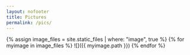 ```yaml
---
layout: nofooter
title: Pictures
permalink: /pics/
---
```


{% assign image_files = site.static_files | where: "image", true %}
{% for myimage in image_files %}
  ![]({{ myimage.path }})
{% endfor %}
